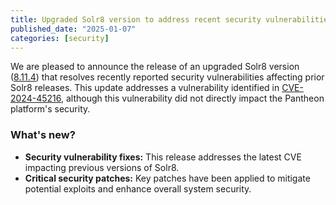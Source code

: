 ```yaml
---
title: Upgraded Solr8 version to address recent security vulnerabilities
published_date: "2025-01-07"
categories: [security]
---
```


We are pleased to announce the release of an upgraded Solr8 version ([8.11.4](https://solr.apache.org/docs/8_11_4/changes/Changes.html#v8.11.4)) that resolves recently reported security vulnerabilities affecting prior Solr8 releases. This update addresses a vulnerability identified in [CVE-2024-45216](https://nvd.nist.gov/vuln/detail/CVE-2024-45216), although this vulnerability did not directly impact the Pantheon platform's security.
  
### What's new? ###
* **Security vulnerability fixes:** This release addresses the latest CVE impacting previous versions of Solr8.
* **Critical security patches:** Key patches have been applied to mitigate potential exploits and enhance overall system security.
